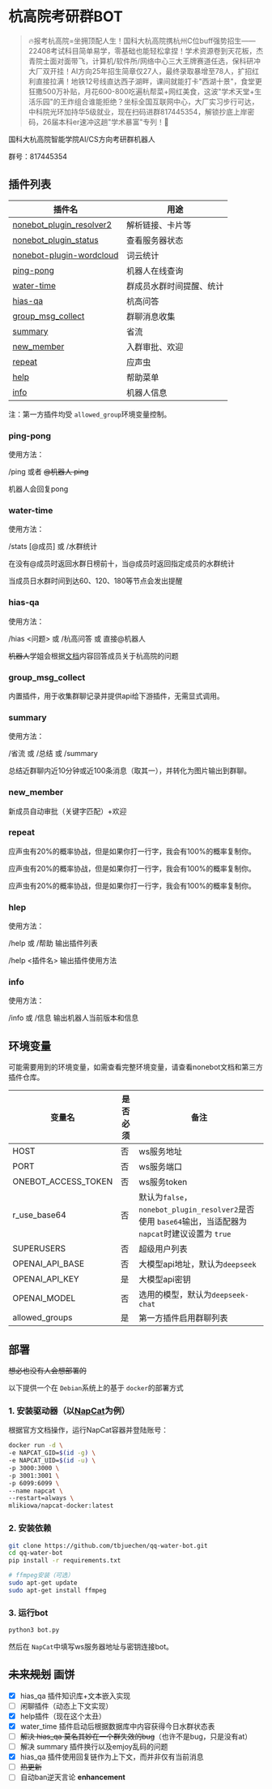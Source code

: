 # 杭高院考研群BOT

> 🔥报考杭高院=坐拥顶配人生！国科大杭高院携杭州C位buff强势招生——22408考试科目简单易学，零基础也能轻松拿捏！学术资源卷到天花板，杰青院士面对面带飞，计算机/软件所/网络中心三大王牌赛道任选，保科研冲大厂双开挂！AI方向25年招生简章仅27人，最终录取暴增至78人，扩招红利直接拉满！地铁12号线直达西子湖畔，课间就能打卡"西湖十景"，食堂更狂撒500万补贴，月花600-800吃遍杭帮菜+网红美食，这波"学术天堂+生活乐园"的王炸组合谁能拒绝？坐标全国互联网中心，大厂实习步行可达，中科院光环加持华5级就业，现在扫码进群817445354，解锁抄底上岸密码，26届本科er速冲这趟"学术暴富"专列！🚀

国科大杭高院智能学院AI/CS方向考研群机器人

群号：817445354

## 插件列表


| 插件名                                                                           | 用途                     |
| -------------------------------------------------------------------------------- | ------------------------ |
| [nonebot_plugin_resolver2](https://github.com/fllesser/nonebot-plugin-resolver2) | 解析链接、卡片等         |
| [nonebot_plugin_status](https://github.com/nonebot/plugin-status)                | 查看服务器状态           |
| [nonebot-plugin-wordcloud](https://github.com/he0119/nonebot-plugin-wordcloud)   | 词云统计                 |
| [ping-pong](#ping-pong)                                                          | 机器人在线查询           |
| [water-time](#water-time)                                                        | 群成员水群时间提醒、统计 |
| [hias-qa](#hias-qa)                                                              | 杭高问答                 |
| [group_msg_collect](#group_msg_collect)                                          | 群聊消息收集             |
| [summary](#summary)                                                              | 省流                     |
| [new_member](#new_member)                                                        | 入群审批、欢迎           |
| [repeat](#repeat)                                                                | 应声虫                   |
| [help](#help)                                                                    | 帮助菜单                 |
| [info](#info)                                                                    | 机器人信息               |

注：第一方插件均受 `allowed_group`环境变量控制。

### ping-pong

使用方法：

/ping 或者 ~~@机器人 ping~~

机器人会回复pong

### water-time

使用方法：

/stats  [@成员] 或 /水群统计

在没有@成员时返回水群日榜前十，当@成员时返回指定成员的水群统计

当成员日水群时间到达60、120、180等节点会发出提醒

### hias-qa

使用方法：

/hias <问题> 或 /杭高问答 或 直接@机器人

~~机器人~~学姐会根据[文档](./src/docs/（QA）杭高智能报考指南v1.3.0（20250518）.pdf)内容回答成员关于杭高院的问题

### group_msg_collect

内置插件，用于收集群聊记录并提供api给下游插件，无需显式调用。

### summary

使用方法：

/省流 或 /总结 或 /summary

总结近群聊内近10分钟或近100条消息（取其一），并转化为图片输出到群聊。

### new_member

新成员自动审批（关键字匹配）+欢迎

### repeat

应声虫有20%的概率协战，但是如果你打一行字，我会有100%的概率复制你。

应声虫有20%的概率协战，但是如果你打一行字，我会有100%的概率复制你。

应声虫有20%的概率协战，但是如果你打一行字，我会有100%的概率复制你。

### hlep

使用方法：

/help 或 /帮助 输出插件列表

/help <插件名> 输出插件使用方法

### info

使用方法：

/info 或 /信息 输出机器人当前版本和信息

## 环境变量

可能需要用到的环境变量，如需查看完整环境变量，请查看nonebot文档和第三方插件仓库。


| 变量名              | 是否必须 | 备注                                                                                                   |
| ------------------- | -------- | ------------------------------------------------------------------------------------------------------ |
| HOST                | 否       | ws服务地址                                                                                             |
| PORT                | 否       | ws服务端口                                                                                             |
| ONEBOT_ACCESS_TOKEN | 否       | ws服务token                                                                                            |
| r_use_base64        | 否       | 默认为`false`，`nonebot_plugin_resolver2`是否使用 `base64`输出，当适配器为 `napcat`时建议设置为 `true` |
| SUPERUSERS          | 否       | 超级用户列表                                                                                           |
| OPENAI_API_BASE     | 否       | 大模型api地址，默认为`deepseek`                                                                        |
| OPENAI_API_KEY      | 是       | 大模型api密钥                                                                                          |
| OPENAI_MODEL        | 否       | 选用的模型，默认为`deepseek-chat`                                                                      |
| allowed_groups      | 是       | 第一方插件启用群聊列表                                                                                 |

## 部署

~~想必也没有人会想部署的~~

以下提供一个在 `Debian`系统上的基于 `docker`的部署方式

### 1. 安装驱动器（以[NapCat](https://github.com/NapNeko/NapCatQQ)为例）

根据官方文档操作，运行NapCat容器并登陆账号：

```bash
docker run -d \
-e NAPCAT_GID=$(id -g) \
-e NAPCAT_UID=$(id -u) \
-p 3000:3000 \
-p 3001:3001 \
-p 6099:6099 \
--name napcat \
--restart=always \
mlikiowa/napcat-docker:latest
```

### 2. 安装依赖

```bash
git clone https://github.com/tbjuechen/qq-water-bot.git
cd qq-water-bot
pip install -r requirements.txt

# ffmpeg安装（可选）
sudo apt-get update
sudo apt-get install ffmpeg
```

### 3. 运行bot

```bash
python3 bot.py
```

然后在 `NapCat`中填写ws服务器地址与密钥连接bot。

## ~~未来规划~~ 画饼

* [X]  hias_qa 插件知识库+文本嵌入实现
* [ ]  闲聊插件（动态上下文实现）
* [X]  help插件（现在这个太丑）
* [X]  water_time 插件启动后根据数据库中内容获得今日水群状态表
* [ ]  ~~解决 hias_qa 莫名其妙在一个群失效的bug~~（也许不是bug，只是没有at）
* [ ]  解决 summary 插件换行以及emjoy乱码的问题
* [X]  hias_qa 插件使用回复链作为上下文，而并非仅有当前消息
* [ ]  ~~热更新~~
* [ ]  自动ban逆天言论 **enhancement**
